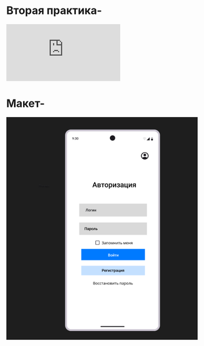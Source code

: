 # Вторая практика-
![Вторая практика](https://github.com/AntonTokk/Korparotivky-/blob/main/README.md)
# Макет-
![Макет](https://github.com/AntonTokk/Korparotivky-/blob/main/Screenshot%202024-09-14%20145520.png)
